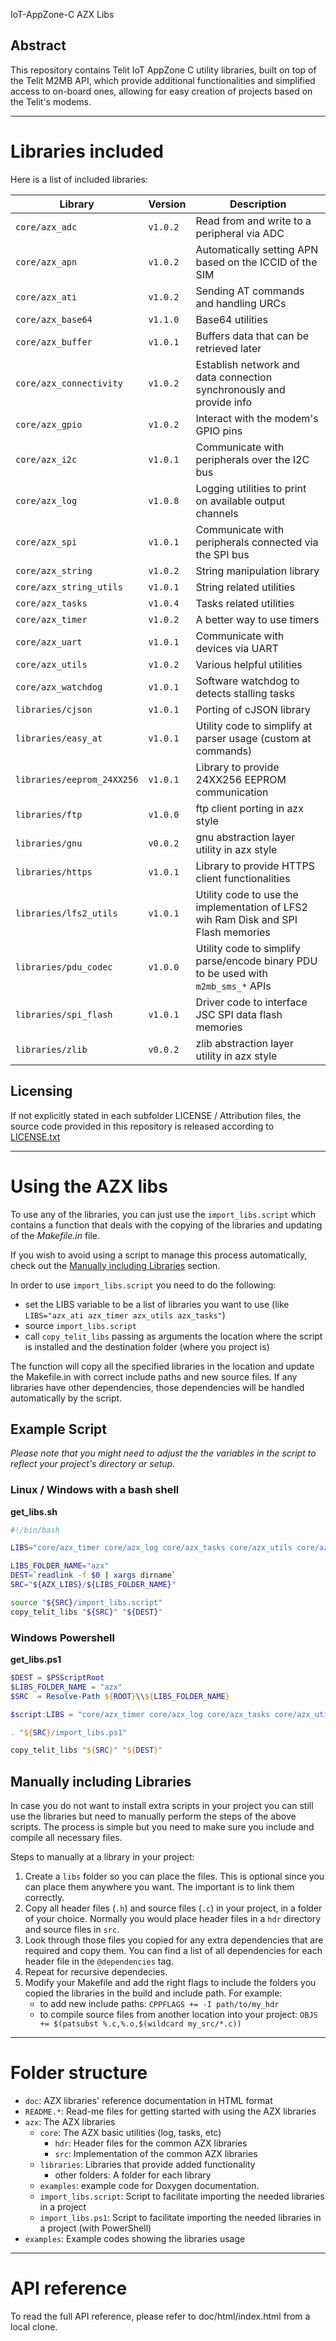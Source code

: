 
IoT-AppZone-C AZX Libs

## Abstract

This repository contains Telit IoT AppZone C utility libraries, built on top of the Telit M2MB API, which provide additional functionalities and 
simplified access to on-board ones, allowing for easy creation of projects based on the Telit's modems.

---

# Libraries included

Here is a list of included libraries:

Library | Version | Description
-------------------- | ------- | --------------------------------------------------
`core/azx_adc` | `v1.0.2` | Read from and write to a peripheral via ADC
`core/azx_apn` | `v1.0.2` | Automatically setting APN based on the ICCID of the SIM
`core/azx_ati` | `v1.0.2` | Sending AT commands and handling URCs
`core/azx_base64` | `v1.1.0` | Base64 utilities
`core/azx_buffer` | `v1.0.1` | Buffers data that can be retrieved later
`core/azx_connectivity` | `v1.0.2` | Establish network and data connection synchronously and provide info
`core/azx_gpio` | `v1.0.2` | Interact with the modem's GPIO pins
`core/azx_i2c` | `v1.0.1` | Communicate with peripherals over the I2C bus
`core/azx_log` | `v1.0.8` | Logging utilities to print on available output channels
`core/azx_spi` | `v1.0.1` | Communicate with peripherals connected via the SPI bus
`core/azx_string` | `v1.0.2` | String manipulation library
`core/azx_string_utils` | `v1.0.1` | String related utilities
`core/azx_tasks` | `v1.0.4` | Tasks related utilities
`core/azx_timer` | `v1.0.2` | A better way to use timers
`core/azx_uart` | `v1.0.1` | Communicate with devices via UART
`core/azx_utils` | `v1.0.2` | Various helpful utilities
`core/azx_watchdog` | `v1.0.1` | Software watchdog to detects stalling tasks
`libraries/cjson` | `v1.0.1` | Porting of cJSON library
`libraries/easy_at` | `v1.0.1` | Utility code to simplify at parser usage (custom at commands)
`libraries/eeprom_24XX256` | `v1.0.1` | Library to provide 24XX256 EEPROM communication
`libraries/ftp` | `v1.0.0` | ftp client porting in azx style
`libraries/gnu` | `v0.0.2` | gnu abstraction layer utility in azx style
`libraries/https` | `v1.0.1` | Library to provide HTTPS client functionalities
`libraries/lfs2_utils` | `v1.0.1` | Utility code to use the implementation of LFS2 wih Ram Disk and SPI Flash memories
`libraries/pdu_codec` | `v1.0.0` | Utility code to simplify parse/encode binary PDU to be used with `m2mb_sms_*` APIs
`libraries/spi_flash` | `v1.0.1` | Driver code to interface JSC SPI data flash memories
`libraries/zlib` | `v0.0.2` | zlib abstraction layer utility in azx style

## Licensing

If not explicitly stated in each subfolder LICENSE / Attribution files, the source code provided in this repository is released according to [LICENSE.txt](LICENSE.txt)

---

# Using the AZX libs

To use any of the libraries, you can just use the `import_libs.script` which contains a function
that deals with the copying of the libraries and updating of the _Makefile.in_ file.

If you wish to avoid using a script to manage this process automatically, check out the [Manually including
Libraries](#manually-including-libraries) section. 

In order to use `import_libs.script` you need to do the following:

 - set the LIBS variable to be a list of libraries you want to use (like `LIBS="azx_ati azx_timer
   azx_utils azx_tasks"`)
 - source `import_libs.script`
 - call `copy_telit_libs` passing as arguments the location where the script is installed and the
   destination folder (where you project is)

The function will copy all the specified libraries in the location and update the Makefile.in with
correct include paths and new source files. If any libraries have other dependencies, those
dependencies will be handled automatically by the script.

## Example Script

_Please note that you might need to adjust the the variables in the script to reflect your project's directory or
setup._ 

### Linux / Windows with a bash shell


__get_libs.sh__

~~~bash
#!/bin/bash

LIBS="core/azx_timer core/azx_log core/azx_tasks core/azx_utils core/azx_ati core/azx_string core/azx_i2c core/azx_gpio"

LIBS_FOLDER_NAME="azx"
DEST=`readlink -f $0 | xargs dirname`
SRC="${AZX_LIBS}/${LIBS_FOLDER_NAME}"

source "${SRC}/import_libs.script"
copy_telit_libs "${SRC}" "${DEST}"
~~~

### Windows Powershell

__get_libs.ps1__

~~~powershell
$DEST = $PSScriptRoot
$LIBS_FOLDER_NAME = "azx"
$SRC  = Resolve-Path ${ROOT}\\${LIBS_FOLDER_NAME}

$script:LIBS = "core/azx_timer core/azx_log core/azx_tasks core/azx_utils core/azx_ati core/azx_string core/azx_i2c core/azx_gpio"

. "${SRC}/import_libs.ps1"

copy_telit_libs "${SRC}" "${DEST}"

~~~

## Manually including Libraries

In case you do not want to install extra scripts in your project you can still use the libraries but need to manually
perform the steps of the above scripts.  The process is simple but you need to make sure you include and compile all
necessary files.

Steps to manually at a library in your project:

1. Create a `libs` folder so you can place the files. This is optional since you can place them anywhere you want. The
important is to link them correctly.
1. Copy all header files (`.h`) and source files (`.c`) in your project, in a folder of your choice. Normally you would
place header files in a `hdr` directory and source files in `src`.
1. Look through those files you copied for any extra dependencies that are required and copy them. You can find a list
of all dependencies for each header file in the `@dependencies` tag.
1. Repeat for recursive dependecies.
1. Modify your Makefile and add the right flags to include the folders you copied the libraries in the build and include
path. For example:
    * to add new include paths: `CPPFLAGS += -I path/to/my_hdr`
    * to compile source files from another location into your project: `OBJS += $(patsubst %.c,%.o,$(wildcard my_src/*.c))` 

---

# Folder structure

- `doc`: AZX libraries' reference documentation in HTML format
- `README.*`: Read-me files for getting started with using the AZX libraries
- `azx`: The AZX libraries
    - `core`: The AZX basic utilities (log, tasks, etc)
      - `hdr`: Header files for the common AZX libraries
      - `src`: Implementation of the common AZX libraries
    - `libraries`: Libraries that provide added functionality
      - other folders: A folder for each library
    - `examples`: example code for Doxygen documentation.
    - `import_libs.script`: Script to facilitate importing the needed libraries in a project
    - `import_libs.ps1`: Script to facilitate importing the needed libraries in a project (with PowerShell)
- `examples`: Example codes showing the libraries usage

---

# API reference

To read the full API reference, please refer to doc/html/index.html from a local clone.

